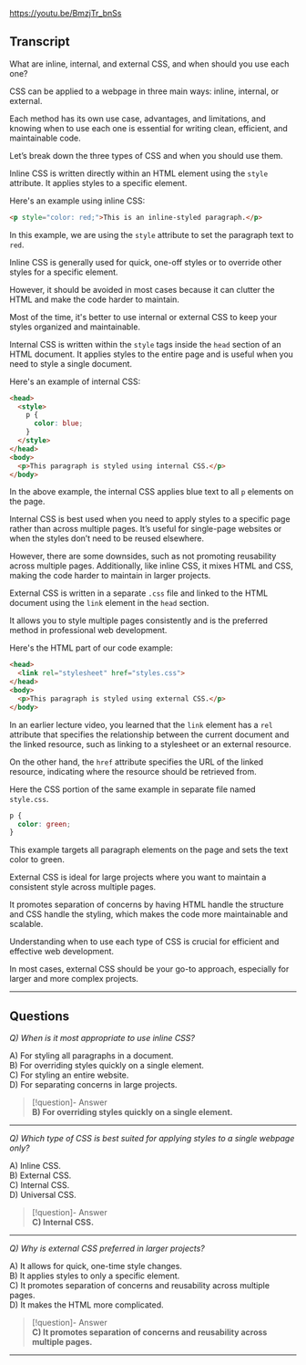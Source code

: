 https://youtu.be/BmzjTr_bnSs

## Transcript
What are inline, internal, and external CSS, and when should you use each one?

CSS can be applied to a webpage in three main ways: inline, internal, or external.

Each method has its own use case, advantages, and limitations, and knowing when to use each one is essential for writing clean, efficient, and maintainable code.

Let’s break down the three types of CSS and when you should use them.

Inline CSS is written directly within an HTML element using the `style` attribute. It applies styles to a specific element.

Here's an example using inline CSS:

```html
<p style="color: red;">This is an inline-styled paragraph.</p>
```

In this example, we are using the `style` attribute to set the paragraph text to `red`.

Inline CSS is generally used for quick, one-off styles or to override other styles for a specific element.

However, it should be avoided in most cases because it can clutter the HTML and make the code harder to maintain.

Most of the time, it's better to use internal or external CSS to keep your styles organized and maintainable.

Internal CSS is written within the `style` tags inside the `head` section of an HTML document. It applies styles to the entire page and is useful when you need to style a single document.

Here's an example of internal CSS:

```html
<head>
  <style>
    p {
      color: blue;
    }
  </style>
</head>
<body>
  <p>This paragraph is styled using internal CSS.</p>
</body>
```

In the above example, the internal CSS applies blue text to all `p` elements on the page.

Internal CSS is best used when you need to apply styles to a specific page rather than across multiple pages. It’s useful for single-page websites or when the styles don’t need to be reused elsewhere.

However, there are some downsides, such as not promoting reusability across multiple pages. Additionally, like inline CSS, it mixes HTML and CSS, making the code harder to maintain in larger projects.

External CSS is written in a separate `.css` file and linked to the HTML document using the `link` element in the `head` section.

It allows you to style multiple pages consistently and is the preferred method in professional web development.

Here's the HTML part of our code example:

```html
<head>
  <link rel="stylesheet" href="styles.css">
</head>
<body>
  <p>This paragraph is styled using external CSS.</p>
</body>
```

In an earlier lecture video, you learned that the `link` element has a `rel` attribute that specifies the relationship between the current document and the linked resource, such as linking to a stylesheet or an external resource.

On the other hand, the `href` attribute specifies the URL of the linked resource, indicating where the resource should be retrieved from.

Here the CSS portion of the same example in separate file named `style.css`.

```css
p {
  color: green;
}
```

This example targets all paragraph elements on the page and sets the text color to green.

External CSS is ideal for large projects where you want to maintain a consistent style across multiple pages.

It promotes separation of concerns by having HTML handle the structure and CSS handle the styling, which makes the code more maintainable and scalable.

Understanding when to use each type of CSS is crucial for efficient and effective web development.

In most cases, external CSS should be your go-to approach, especially for larger and more complex projects.

---
## Questions
*Q) When is it most appropriate to use inline CSS?*

A) For styling all paragraphs in a document.  
B) For overriding styles quickly on a single element.  
C) For styling an entire website.  
D) For separating concerns in large projects.  

> [!question]- Answer  
> **B) For overriding styles quickly on a single element.**  

---

*Q) Which type of CSS is best suited for applying styles to a single webpage only?*

A) Inline CSS.  
B) External CSS.  
C) Internal CSS.  
D) Universal CSS.  

> [!question]- Answer  
> **C) Internal CSS.**  

---

*Q) Why is external CSS preferred in larger projects?*

A) It allows for quick, one-time style changes.  
B) It applies styles to only a specific element.  
C) It promotes separation of concerns and reusability across multiple pages.  
D) It makes the HTML more complicated.  

> [!question]- Answer  
> **C) It promotes separation of concerns and reusability across multiple pages.**  

---